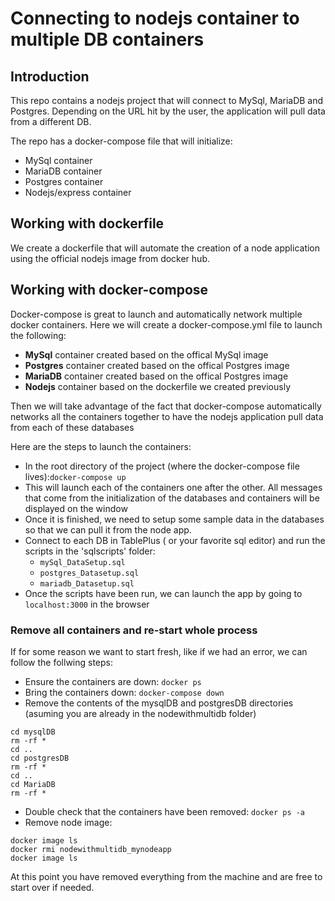 # Connecting to nodejs container to multiple DB containers

## Introduction

This repo contains a nodejs project that will connect to MySql, MariaDB and Postgres. Depending on the URL hit by the user, the application will pull data from a different DB.

The repo has a docker-compose file that will initialize:

- MySql container
- MariaDB container
- Postgres container
- Nodejs/express container

## Working with dockerfile

We create a dockerfile that will automate the creation of a node application using the official nodejs image from docker hub.

## Working with docker-compose

Docker-compose is great to launch and automatically network multiple docker containers. Here we will create a docker-compose.yml file to launch the following:

- **MySql** container created based on the offical MySql image
- **Postgres** container created based on the offical Postgres image
- **MariaDB** container created based on the offical Postgres image
- **Nodejs** container based on the dockerfile we created previously

Then we will take advantage of the fact that docker-compose automatically networks all the containers together to have the nodejs application pull data from each of these databases

Here are the steps to launch the containers:

- In the root directory of the project (where the docker-compose file lives):`docker-compose up`
- This will launch each of the containers one after the other. All messages that come from the initialization of the databases and containers will be displayed on the window
- Once it is finished, we  need to setup some sample data in the databases so that we can pull it from the node app.
- Connect to each DB in TablePlus ( or your favorite sql editor) and run the scripts in the 'sqlscripts' folder:
  - `mySql_DataSetup.sql`
  - `postgres_Datasetup.sql`
  - `mariadb_Datasetup.sql`
- Once the scripts have been run, we can launch the app by going to `localhost:3000` in the browser

### Remove all containers and re-start whole process

If for some reason we want to start fresh, like if we had an error, we can follow the follwing steps:

- Ensure the containers are down: `docker ps`
- Bring the containers down: `docker-compose down`
- Remove the contents of the mysqlDB and postgresDB directories (asuming you are already in the nodewithmultidb folder)
```
cd mysqlDB
rm -rf *
cd ..
cd postgresDB
rm -rf *
cd ..
cd MariaDB
rm -rf *
```
- Double check that the containers have been removed: `docker ps -a`
- Remove node image:
```
docker image ls
docker rmi nodewithmultidb_mynodeapp
docker image ls
```

At this point you have removed everything from the machine and are free to start over if needed.
